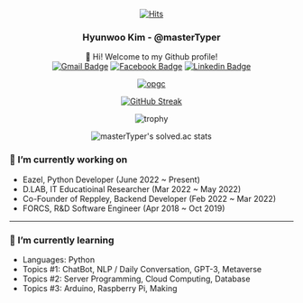 <div align="center">

[![Hits](https://hits.seeyoufarm.com/api/count/incr/badge.svg?url=https%3A%2F%2Fgithub.com%2FmasterTyper%2Fhit-counter&count_bg=%23009E7D&title_bg=%23555555&icon=github.svg&icon_color=%23FFFFFF&title=hits&edge_flat=false)](https://hits.seeyoufarm.com)

### Hyunwoo Kim - @masterTyper
👋 Hi! Welcome to my Github profile!   
[![Gmail Badge](https://img.shields.io/badge/-Gmail-d14836?style=flat-square&logo=Gmail&logoColor=white&link=mailto:hyunwookim.master@gmail.com)](mailto:hyunwookim.master@gmail.com)
[![Facebook Badge](https://img.shields.io/badge/-Facebook-1877f2?style=flat-square&logo=facebook&logoColor=white&link=https://www.facebook.com/hyunwookim.master/)](https://www.facebook.com/hyunwookim.master/)
[![Linkedin Badge](https://img.shields.io/badge/-LinkedIn-blue?style=flat-square&logo=Linkedin&logoColor=white&link=https://www.linkedin.com/in/waldo-kim/)](https://www.linkedin.com/in/waldo-kim/)

[![opgc](https://api.opgc.me/githubs/users/masterTyper/tag/?theme=rainbow)](https://opgc.me/#/users/masterTyper)
  
[![GitHub Streak](http://github-readme-streak-stats.herokuapp.com?user=masterTyper&theme=buefy&hide_border=true&date_format=M%20j%5B%2C%20Y%5D)](https://git.io/streak-stats)

![trophy](https://github-profile-trophy.vercel.app/?username=masterTyper)
  
![masterTyper's solved.ac stats](https://github-readme-solvedac.hyp3rflow.vercel.app/api/?handle=masterTyper)
  
</div>

### 🔭 I’m currently working on
- Eazel, Python Developer (June 2022 ~ Present)
- D.LAB, IT Educatioinal Researcher (Mar 2022 ~ May 2022)
- Co-Founder of Reppley, Backend Developer (Feb 2022 ~ Mar 2022)
- FORCS, R&D Software Engineer (Apr 2018 ~ Oct 2019)

---

### 🌱 I’m currently learning
- Languages: Python
- Topics #1: ChatBot, NLP / Daily Conversation, GPT-3, Metaverse
- Topics #2: Server Programming, Cloud Computing, Database
- Topics #3: Arduino, Raspberry Pi, Making


<!---
masterTyper/masterTyper is a ✨ special ✨ repository because its `README.md` (this file) appears on your GitHub profile.
You can click the Preview link to take a look at your changes.
--->
